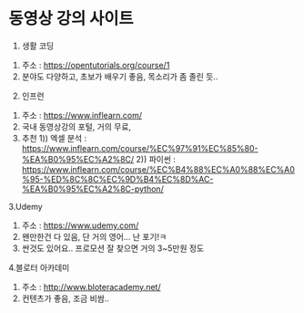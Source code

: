# 동영상 강의 사이트
 
1. 생활 코딩
 1) 주소 : https://opentutorials.org/course/1 
 2) 분야도 다양하고, 초보가 배우기 좋음, 목소리가 좀 졸린 듯..
2. 인프런
 1) 주소 : https://www.inflearn.com/
 2) 국내 동영상강의 포털, 거의 무료, 
 3) 추천
  1)) 엑셀 분석 : https://www.inflearn.com/course/%EC%97%91%EC%85%80-%EA%B0%95%EC%A2%8C/
  2)) 파이썬 : https://www.inflearn.com/course/%EC%B4%88%EC%A0%88%EC%A0%95-%ED%8C%8C%EC%9D%B4%EC%8D%AC-%EA%B0%95%EC%A2%8C-python/

3.Udemy
 1) 주소 : https://www.udemy.com/ 
 2) 왠만한건 다 있음, 단 거의 영어... 난 포기!ㅋ
 3) 싼것도 있어요.. 프로모션 잘 찾으면 거의 3~5만원 정도

4.블로터 아카데미
 1) 주소 : http://www.bloteracademy.net/
 2) 컨텐츠가 좋음, 조금 비쌈..